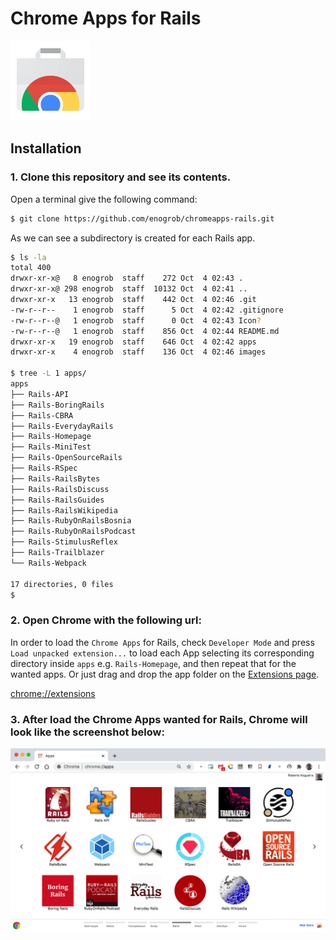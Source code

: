 # Chrome Apps for Rails

![Chrome Apps logo](images/chrome_apps.png)

## Installation

### 1. Clone this repository and see its contents.
Open a terminal give the following command:

```bash
$ git clone https://github.com/enogrob/chromeapps-rails.git
```

As we can see a subdirectory is created for each Rails app.

```bash
$ ls -la
total 400
drwxr-xr-x@   8 enogrob  staff    272 Oct  4 02:43 .
drwxr-xr-x@ 298 enogrob  staff  10132 Oct  4 02:41 ..
drwxr-xr-x   13 enogrob  staff    442 Oct  4 02:46 .git
-rw-r--r--    1 enogrob  staff      5 Oct  4 02:42 .gitignore
-rw-r--r--@   1 enogrob  staff      0 Oct  4 02:43 Icon?
-rw-r--r--@   1 enogrob  staff    856 Oct  4 02:44 README.md
drwxr-xr-x   19 enogrob  staff    646 Oct  4 02:42 apps
drwxr-xr-x    4 enogrob  staff    136 Oct  4 02:46 images

$ tree -L 1 apps/
apps
├── Rails-API
├── Rails-BoringRails
├── Rails-CBRA
├── Rails-EverydayRails
├── Rails-Homepage
├── Rails-MiniTest
├── Rails-OpenSourceRails
├── Rails-RSpec
├── Rails-RailsBytes
├── Rails-RailsDiscuss
├── Rails-RailsGuides
├── Rails-RailsWikipedia
├── Rails-RubyOnRailsBosnia
├── Rails-RubyOnRailsPodcast
├── Rails-StimulusReflex
├── Rails-Trailblazer
└── Rails-Webpack

17 directories, 0 files
$
```

### 2. Open Chrome with the following url:
In order to load the `Chrome Apps` for Rails, check `Developer Mode` and press `Load unpacked extension...` to load each App selecting its corresponding directory inside `apps` e.g. `Rails-Homepage`, and then repeat that for the wanted apps. Or just drag and drop the app folder on the [Extensions page](chrome://extensions).

[chrome://extensions](chrome://extensions)

### 3. After load the Chrome Apps wanted for Rails, Chrome will look like the screenshot below:

![Chrome screenshot](images/chrome_screenshot1.png)